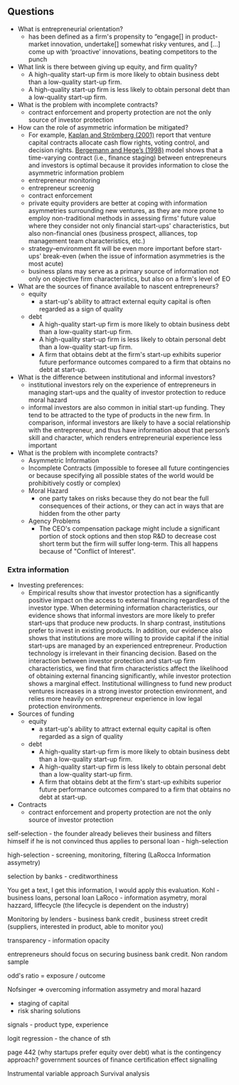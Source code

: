 ## Questions
- What is entrepreneurial orientation?
	- has been defined as a firm's propensity to “engage[] in product-market innovation, undertake[] somewhat risky ventures, and […] come up with ‘proactive’ innovations, beating competitors to the punch
- What link is there between giving up equity, and firm quality?
	- A high-quality start-up firm is more likely to obtain business debt than a low-quality start-up firm.
	- A high-quality start-up firm is less likely to obtain personal debt than a low-quality start-up firm.
- What is the problem with incomplete contracts?
	-  contract enforcement and property protection are not the only source of investor protection
- How can the role of asymmetric information be mitigated?
	- For example, [Kaplan and Strömberg (2001)](https://www.sciencedirect.com/science/article/pii/S0378426611000458#b0165) report that venture capital contracts allocate cash flow rights, voting control, and decision rights. [Bergemann and Hege’s (1998)](https://www.sciencedirect.com/science/article/pii/S0378426611000458#b0030) model shows that a time-varying contract (i.e., finance staging) between entrepreneurs and investors is optimal because it provides information to close the asymmetric information problem
	- entrepreneur monitoring
	- entrepreneur screenig 
	- contract enforcement
	- private equity providers are better at coping with information asymmetries surrounding new ventures, as they are more prone to employ non-traditional methods in assessing firms' future value where they consider not only financial start-ups' characteristics, but also non-financial ones (business prospect, alliances, top management team characteristics, etc.)
	- strategy–environment fit will be even more important before start-ups' break-even (when the issue of information asymmetries is the most acute)
	- business plans may serve as a primary source of information not only on objective firm characteristics, but also on a firm's level of EO
- What are the sources of finance available to nascent entrepreneurs?
	- equity
		- a start-up's ability to attract external equity capital is often regarded as a sign of quality
	- debt
		- A high-quality start-up firm is more likely to obtain business debt than a low-quality start-up firm.
		- A high-quality start-up firm is less likely to obtain personal debt than a low-quality start-up firm.
		- A firm that obtains debt at the firm's start-up exhibits superior future performance outcomes compared to a firm that obtains no debt at start-up.
- What is the difference between institutional and informal investors?
	- institutional investors rely on the experience of entrepreneurs in managing start-ups and the quality of investor protection to reduce moral hazard
	- informal investors are also common in initial start-up funding. They tend to be attracted to the type of products in the new firm. In comparison, informal investors are likely to have a social relationship with the entrepreneur, and thus have information about that person’s skill and character, which renders entrepreneurial experience less important
- What is the problem with incomplete contracts?
	- Asymmetric Information
	- Incomplete Contracts (impossible to foresee all future contingencies or because specifying all possible states of the world would be prohibitively costly or complex)
	- Moral Hazard
		- one party takes on risks because they do not bear the full consequences of their actions, or they can act in ways that are hidden from the other party
	- Agency Problems
		- The CEO's compensation package might include a significant portion of stock options and then stop R&D to decrease cost short term but the firm will suffer long-term. This all happens because of "Conflict of Interest".


### Extra information
- Investing preferences:
	- Empirical results show that investor protection has a significantly positive impact on the access to external financing regardless of the investor type. When determining information characteristics, our evidence shows that informal investors are more likely to prefer start-ups that produce new products. In sharp contrast, institutions prefer to invest in existing products. In addition, our evidence also shows that institutions are more willing to provide capital if the initial start-ups are managed by an experienced entrepreneur. Production technology is irrelevant in their financing decision. Based on the interaction between investor protection and start-up firm characteristics, we find that firm characteristics affect the likelihood of obtaining external financing significantly, while investor protection shows a marginal effect. Institutional willingness to fund new product ventures increases in a strong investor protection environment, and relies more heavily on entrepreneur experience in low legal protection environments.
- Sources of funding
	- equity
		- a start-up's ability to attract external equity capital is often regarded as a sign of quality
	- debt
		- A high-quality start-up firm is more likely to obtain business debt than a low-quality start-up firm.
		- A high-quality start-up firm is less likely to obtain personal debt than a low-quality start-up firm.
		- A firm that obtains debt at the firm's start-up exhibits superior future performance outcomes compared to a firm that obtains no debt at start-up.
- Contracts 
	- contract enforcement and property protection are not the only source of investor protection


self-selection - the founder already believes their business and filters himself if he is not convinced thus applies to personal loan - high-selection

high-selection - screening, monitoring, filtering (LaRocca Information assymetry)

selection by banks - creditworthiness

You get a text, I get this information, I would apply this evaluation. 
Kohl - business loans, personal loan
LaRoco - information asymetry, moral hazzard, liffecycle (the lifecycle is dependent on the industry)


Monitoring by lenders - business bank credit ,  business street credit (suppliers, interested in product, able to monitor you) 


transparency - information opacity


entrepreneurs should focus on securing business bank credit.
Non random sample 

odd's ratio = exposure / outcome 

Nofsinger => overcoming information assymetry and moral hazard 
- staging of capital 
- risk sharing solutions


signals - product type, experience


logit regression - the chance of sth 


page 442 (why startups prefer equity over debt)
what is the contingency approach?
government sources of finance
certification effect signalling



Instrumental variable approach
Survival analysis